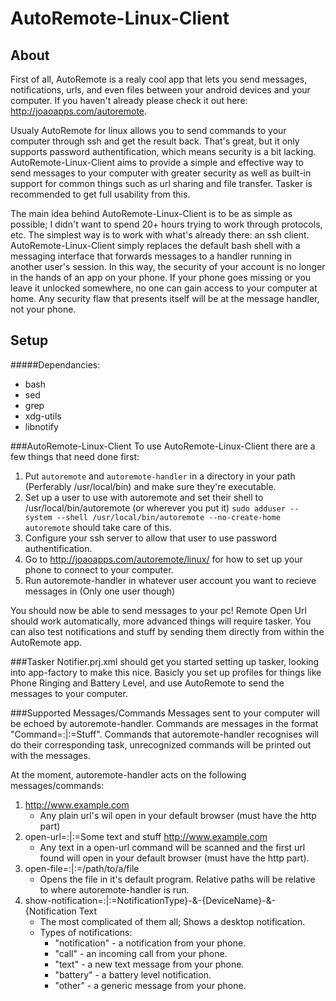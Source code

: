 AutoRemote-Linux-Client
=======================
About
-----
First of all, AutoRemote is a realy cool app that lets you send messages, notifications, urls, and even files between your android devices and your computer. If you haven't already please check it out here: http://joaoapps.com/autoremote.  

Usualy AutoRemote for linux allows you to send commands to your computer through ssh and get the result back. That's great, but it only supports password authentification, which means security is a bit lacking. AutoRemote-Linux-Client aims to provide a simple and effective way to send messages to your computer with greater security as well as built-in support for common things such as url sharing and file transfer. Tasker is recommended to get full usability from this.  

The main idea behind AutoRemote-Linux-Client is to be as simple as possible; I didn't want to spend 20+ hours trying to work through protocols, etc. The simplest way is to work with what's already there: an ssh client. AutoRemote-Linux-Client simply replaces the default bash shell with a messaging interface that forwards messages to a handler running in another user's session. In this way, the security of your account is no longer in the hands of an app on your phone. If your phone goes missing or you leave it unlocked somewhere, no one can gain access to your computer at home. Any security flaw that presents itself will be at the message handler, not your phone.

Setup
-----
#####Dependancies:
 - bash
 - sed
 - grep
 - xdg-utils
 - libnotify

###AutoRemote-Linux-Client
To use AutoRemote-Linux-Client there are a few things that need done first:

1. Put ```autoremote``` and ```autoremote-handler``` in a directory in your path (Perferably /usr/local/bin) and make sure they're executable.
2. Set up a user to use with autoremote and set their shell to /usr/local/bin/autoremote (or wherever you put it)
   ```sudo adduser --system --shell /usr/local/bin/autoremote --no-create-home autoremote``` should take care of this.
3. Configure your ssh server to allow that user to use password authentification.
4. Go to http://joaoapps.com/autoremote/linux/ for how to set up your phone to connect to your computer.
5. Run autoremote-handler in whatever user account you want to recieve messages in (Only one user though)

You should now be able to send messages to your pc! Remote Open Url should work automatically, more advanced things will require tasker. You can also test notifications and stuff by sending them directly from within the AutoRemote app.

###Tasker
Notifier.prj.xml should get you started setting up tasker, looking into app-factory to make this nice.
Basicly you set up profiles for things like Phone Ringing and Battery Level, and use AutoRemote to send the messages to your computer.

###Supported Messages/Commands
Messages sent to your computer will be echoed by autoremote-handler. Commands are messages in the format "Command=:|:=Stuff". Commands that autoremote-handler recognises will do their corresponding task, unrecognized commands will be printed out with the messages.

At the moment, autoremote-handler acts on the following messages/commands:

1. http://www.example.com  
    - Any plain url's wil open in your default browser (must have the http part)
2. open-url=:|:=Some text and stuff http://www.example.com  
    - Any text in a open-url command will be scanned and the first url found will open in your default browser (must have the http part).
3. open-file=:|:=/path/to/a/file  
    - Opens the file in it's default program. Relative paths will be relative to where autoremote-handler is run.
4. show-notification=:|:=NotificationType}-&-{DeviceName}-&-{Notification Text  
    - The most complicated of them all; Shows a desktop notification.  
    - Types of notifications:  
       - "notification" - a notification from your phone. 
       - "call" - an incoming call from your phone.
       - "text" - a new text message from your phone. 
       - "battery" - a battery level notification.
       - "other" - a generic message from your phone.

